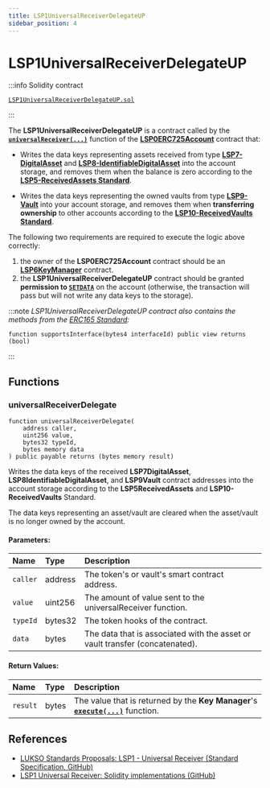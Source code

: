 ```yaml
---
title: LSP1UniversalReceiverDelegateUP
sidebar_position: 4
---
```


# LSP1UniversalReceiverDelegateUP

:::info Solidity contract

[`LSP1UniversalReceiverDelegateUP.sol`](https://github.com/lukso-network/lsp-smart-contracts/blob/main/contracts/LSP1UniversalReceiver/LSP1UniversalReceiverDelegateUP/LSP1UniversalReceiverDelegateUP.sol)

:::

The **LSP1UniversalReceiverDelegateUP** is a contract called by the **[`universalReceiver(...)`](./lsp0-erc725-account.md#universalreceiver)** function of the **[LSP0ERC725Account](./lsp0-erc725-account.md)** contract that:

- Writes the data keys representing assets received from type **[LSP7-DigitalAsset](./lsp7-digital-asset.md)** and **[LSP8-IdentifiableDigitalAsset](./lsp8-identifiable-digital-asset.md)** into the account storage, and removes them when the balance is zero according to the **[LSP5-ReceivedAssets Standard](https://github.com/lukso-network/LIPs/blob/main/LSPs/LSP-5-ReceivedAssets.md)**.

- Writes the data keys representing the owned vaults from type **[LSP9-Vault](./lsp9-vault.md)** into your account storage, and removes them when **transferring ownership** to other accounts according to the **[LSP10-ReceivedVaults Standard](https://github.com/lukso-network/LIPs/blob/main/LSPs/LSP-5-ReceivedAssets.md)**.

The following two requirements are required to execute the logic above correctly: 

1. the owner of the **LSP0ERC725Account** contract should be an **[LSP6KeyManager](./lsp6-key-manager.md)** contract.
2. the **LSP1UniversalReceiverDelegateUP** contract should be granted **permission to [`SETDATA`](../universal-profile/lsp6-key-manager.md#permission-values)** on the account (otherwise, the transaction will pass but will not write any data keys to the storage).

:::note
_LSP1UniversalReceiverDelegateUP contract also contains the methods from the [ERC165 Standard](https://eips.ethereum.org/EIPS/eip-165):_

```solidity
function supportsInterface(bytes4 interfaceId) public view returns (bool)
```

:::

## Functions

### universalReceiverDelegate

```solidity
function universalReceiverDelegate(
    address caller,
    uint256 value,
    bytes32 typeId,
    bytes memory data
) public payable returns (bytes memory result)
```

Writes the data keys of the received **LSP7DigitalAsset**, **LSP8IdentifiableDigitalAsset**, and **LSP9Vault** contract addresses into the account storage according to the **LSP5ReceivedAssets** and **LSP10-ReceivedVaults** Standard.

The data keys representing an asset/vault are cleared when the asset/vault is no longer owned by the account.

#### Parameters:

| Name     | Type    | Description                                                                  |
| :------- | :------ | :--------------------------------------------------------------------------- |
| `caller` | address | The token's or vault's smart contract address.                               |
| `value`  | uint256 | The amount of value sent to the universalReceiver function.                  |
| `typeId` | bytes32 | The token hooks of the contract.                                             |
| `data`   | bytes   | The data that is associated with the asset or vault transfer (concatenated). |

#### Return Values:

| Name     | Type  | Description                                                                                                       |
| :------- | :---- | :---------------------------------------------------------------------------------------------------------------- |
| `result` | bytes | The value that is returned by the **Key Manager**'s **[`execute(...)`](./lsp6-key-manager.md#execute)** function. |

## References

- [LUKSO Standards Proposals: LSP1 - Universal Receiver (Standard Specification, GitHub)](https://github.com/lukso-network/LIPs/blob/main/LSPs/LSP-1-UniversalReceiver.md)
- [LSP1 Universal Receiver: Solidity implementations (GitHub)](https://github.com/lukso-network/lsp-universalprofile-smart-contracts/tree/develop/contracts/LSP1UniversalReceiver)
